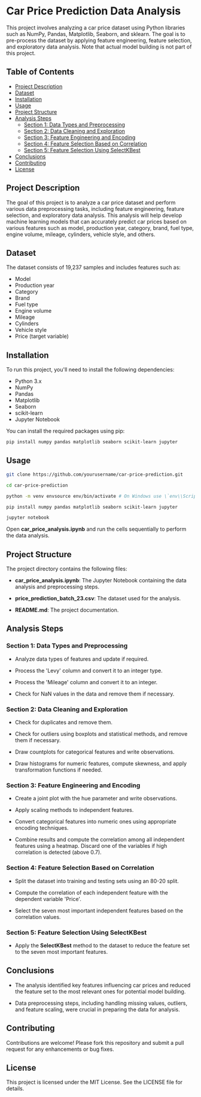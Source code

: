 # Car Price Prediction Data Analysis

This project involves analyzing a car price dataset using Python libraries such as NumPy, Pandas, Matplotlib, Seaborn, and sklearn. The goal is to pre-process the dataset by applying feature engineering, feature selection, and exploratory data analysis. Note that actual model building is not part of this project.

## Table of Contents
- [Project Description](#project-description)
- [Dataset](#dataset)
- [Installation](#installation)
- [Usage](#usage)
- [Project Structure](#project-structure)
- [Analysis Steps](#analysis-steps)
  - [Section 1: Data Types and Preprocessing](#section-1-data-types-and-preprocessing)
  - [Section 2: Data Cleaning and Exploration](#section-2-data-cleaning-and-exploration)
  - [Section 3: Feature Engineering and Encoding](#section-3-feature-engineering-and-encoding)
  - [Section 4: Feature Selection Based on Correlation](#section-4-feature-selection-based-on-correlation)
  - [Section 5: Feature Selection Using SelectKBest](#section-5-feature-selection-using-selectkbest)
- [Conclusions](#conclusions)
- [Contributing](#contributing)
- [License](#license)

## Project Description

The goal of this project is to analyze a car price dataset and perform various data preprocessing tasks, including feature engineering, feature selection, and exploratory data analysis. This analysis will help develop machine learning models that can accurately predict car prices based on various features such as model, production year, category, brand, fuel type, engine volume, mileage, cylinders, vehicle style, and others.

## Dataset

The dataset consists of 19,237 samples and includes features such as:

- Model
- Production year
- Category
- Brand
- Fuel type
- Engine volume
- Mileage
- Cylinders
- Vehicle style
- Price (target variable)

## Installation

To run this project, you'll need to install the following dependencies:

- Python 3.x
- NumPy
- Pandas
- Matplotlib
- Seaborn
- scikit-learn
- Jupyter Notebook

You can install the required packages using pip:

```bash
pip install numpy pandas matplotlib seaborn scikit-learn jupyter
```

## Usage

```bash
git clone https://github.com/yourusername/car-price-prediction.git
```
```bash
cd car-price-prediction
```
```bash
python -m venv envsource env/bin/activate # On Windows use \`env\\Scripts\\activate\`
```
```bash
pip install numpy pandas matplotlib seaborn scikit-learn jupyter
```
```bash
jupyter notebook
```
Open **car\_price\_analysis.ipynb** and run the cells sequentially to perform the data analysis.
    

## Project Structure


The project directory contains the following files:

*   **car\_price\_analysis.ipynb**: The Jupyter Notebook containing the data analysis and preprocessing steps.
    
*   **price_prediction_batch_23.csv**: The dataset used for the analysis.
    
*   **README.md**: The project documentation.
    

## Analysis Steps

### Section 1: Data Types and Preprocessing

*   Analyze data types of features and update if required.
    
*   Process the 'Levy' column and convert it to an integer type.
    
*   Process the 'Mileage' column and convert it to an integer.
    
*   Check for NaN values in the data and remove them if necessary.
    

### Section 2: Data Cleaning and Exploration

*   Check for duplicates and remove them.
    
*   Check for outliers using boxplots and statistical methods, and remove them if necessary.
    
*   Draw countplots for categorical features and write observations.
    
*   Draw histograms for numeric features, compute skewness, and apply transformation functions if needed.
    

### Section 3: Feature Engineering and Encoding

*   Create a joint plot with the hue parameter and write observations.
    
*   Apply scaling methods to independent features.
    
*   Convert categorical features into numeric ones using appropriate encoding techniques.
    
*   Combine results and compute the correlation among all independent features using a heatmap. Discard one of the variables if high correlation is detected (above 0.7).
    

### Section 4: Feature Selection Based on Correlation

*   Split the dataset into training and testing sets using an 80-20 split.
    
*   Compute the correlation of each independent feature with the dependent variable 'Price'.
    
*   Select the seven most important independent features based on the correlation values.
    

### Section 5: Feature Selection Using SelectKBest

*   Apply the **SelectKBest** method to the dataset to reduce the feature set to the seven most important features.
    

## Conclusions

*   The analysis identified key features influencing car prices and reduced the feature set to the most relevant ones for potential model building.
    
*   Data preprocessing steps, including handling missing values, outliers, and feature scaling, were crucial in preparing the data for analysis.
    

## Contributing

Contributions are welcome! Please fork this repository and submit a pull request for any enhancements or bug fixes.

## License

This project is licensed under the MIT License. See the LICENSE file for details.
